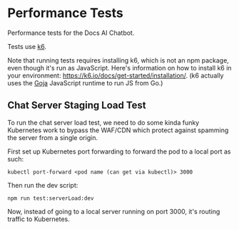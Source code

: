 # Performance Tests

Performance tests for the Docs AI Chatbot.

Tests use [k6](https://k6.io/docs).

Note that running tests requires installing k6, which is not an npm package,
even though it's run as JavaScript. Here's information on how to install k6 in your environment:
<https://k6.io/docs/get-started/installation/>. (k6 actually uses the [Goja](https://k6.io/docs/misc/glossary/#goja) JavaScript runtime to run JS from Go.)

## Chat Server Staging Load Test

To run the chat server load test, we need to do some kinda funky Kubernetes work to bypass the WAF/CDN
which protect against spamming the server from a single origin.

First set up Kubernetes port forwarding to forward the pod to a local port as such:

```shell
kubectl port-forward <pod name (can get via kubectl)> 3000
```

Then run the dev script:

```shell
npm run test:serverLoad:dev
```

Now, instead of going to a local server running on port 3000,
it's routing traffic to Kubernetes.
